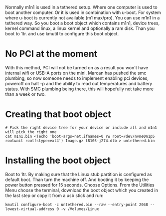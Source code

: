 Normally m1n1 is used in a tethered setup. Where one computer is used to boot another computer. Or it is used in combination with u-boot. For system where u-boot is currently not available (m1 max/pro). You can use m1n1 in a tethered way. So you boot a boot object which contains m1n1, device trees, kernel command linux, a linux kernel and optionally a ram disk. Than you boot to 1tr. and use kmutil to configure this boot object.

# No PCI at the moment
With this method, PCI will not be turned on as a result you won't have internal wifi or USB-A ports on the mini. Marcan has pushed the smc plumbing, so now someone needs to implement enabling pci devices, poweroff on halt -p and the ability to read out temperatures and battery status. With SMC plumbing being there, this will hopefully not take more than a week or two.

# Creating that boot object

```
# Pick the right device tree for your device or include all and m1n1 will pick the right one
cat m1n1.bin <(echo 'boot-args=net.ifnames=0 rw root=/dev/nvme0n1p5 rootwait rootfstype=ext4') Image.gz t8103-j274.dtb > untethered.bin
```

# Installing the boot object

Boot to 1tr. By making sure that the Linux stub partition is configured as default boot. Than turn the machine off. And booting it by
keeping the power button pressed for 15 seconds. Choose Options. From the Utilities Menu choose the terminal, download the boot object which you created in the last step or copy it from a usb stick and run:

```
kmutil configure-boot -c untethered.bin --raw --entry-point 2048 --lowest-virtual-address 0 -v /Volumes/Linux
```